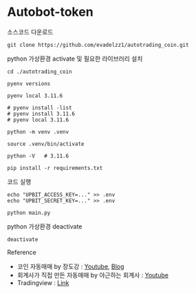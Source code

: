 # Autobot-token

소스코드 다운로드

    git clone https://github.com/evadelzz1/autotrading_coin.git


python 가상환경 activate 및 필요한 라이브러리 설치

    cd ./autotrading_coin

    pyenv versions

    pyenv local 3.11.6

    # pyenv install -list
    # pyenv install 3.11.6
    # pyenv local 3.11.6

    python -m venv .venv

    source .venv/bin/activate

    python -V   # 3.11.6

    pip install -r requirements.txt

코드 실행

    echo "UPBIT_ACCESS_KEY=..." >> .env
    echo "UPBIT_SECRET_KEY=..." >> .env

    python main.py

python 가상환경 deactivate

    deactivate

Reference
- 코인 자동매매 by 장도강 : [Youtube](https://www.youtube.com/watch?v=ktnZeL-gWw4), [Blog](https://velog.io/@jack_intheboxx/autotradingbasic2)
- 회계사가 직접 만든 자동매매 by 야근하는 회계사 : [Youtube](https://www.youtube.com/watch?v=jgdriEmharc)
- Tradingview : [Link](https://kr.tradingview.com/pricing/)